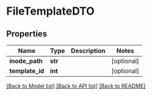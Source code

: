 # FileTemplateDTO

## Properties
Name | Type | Description | Notes
------------ | ------------- | ------------- | -------------
**inode_path** | **str** |  | [optional] 
**template_id** | **int** |  | [optional] 

[[Back to Model list]](../README.md#documentation-for-models) [[Back to API list]](../README.md#documentation-for-api-endpoints) [[Back to README]](../README.md)

